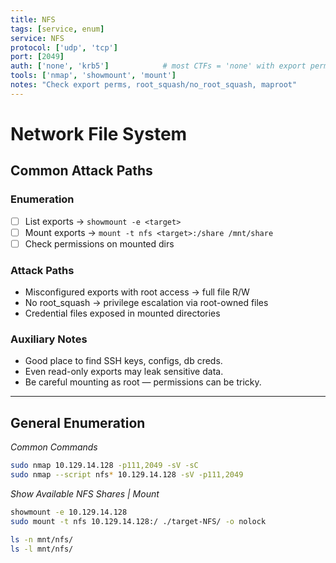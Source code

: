 ```yaml
---
title: NFS
tags: [service, enum]
service: NFS
protocol: ['udp', 'tcp']
port: [2049]
auth: ['none', 'krb5']            # most CTFs = 'none' with export perms
tools: ['nmap', 'showmount', 'mount']
notes: "Check export perms, root_squash/no_root_squash, maproot"
---
```


# Network File System

## Common Attack Paths

### Enumeration
- [ ] List exports → `showmount -e <target>`
- [ ] Mount exports → `mount -t nfs <target>:/share /mnt/share`
- [ ] Check permissions on mounted dirs

### Attack Paths
- Misconfigured exports with root access → full file R/W
- No root_squash → privilege escalation via root-owned files
- Credential files exposed in mounted directories

### Auxiliary Notes
- Good place to find SSH keys, configs, db creds.
- Even read-only exports may leak sensitive data.
- Be careful mounting as root — permissions can be tricky.

---

## General Enumeration

*Common Commands*

```bash
sudo nmap 10.129.14.128 -p111,2049 -sV -sC
sudo nmap --script nfs* 10.129.14.128 -sV -p111,2049
```

*Show Available NFS Shares | Mount*

```bash
showmount -e 10.129.14.128
sudo mount -t nfs 10.129.14.128:/ ./target-NFS/ -o nolock

ls -n mnt/nfs/
ls -l mnt/nfs/
```
